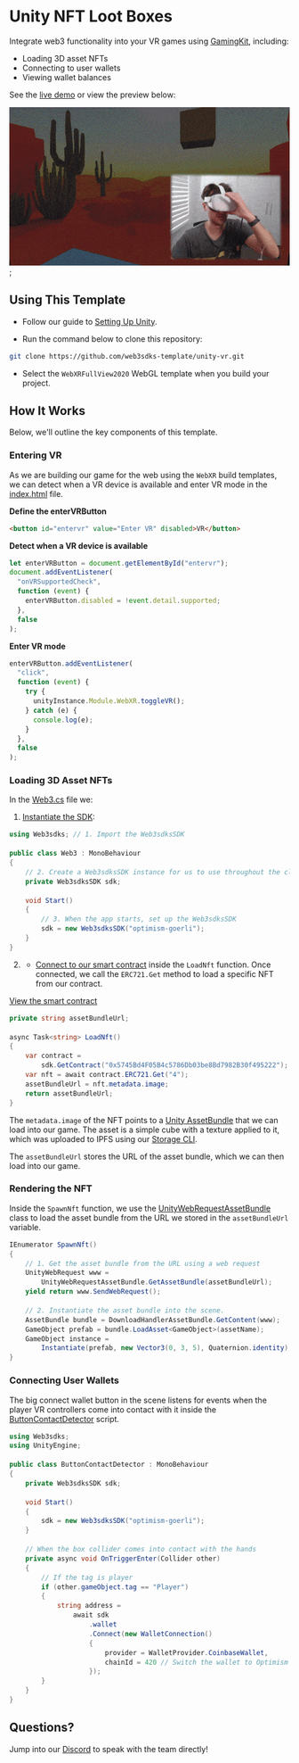 # Unity NFT Loot Boxes

Integrate web3 functionality into your VR games using [GamingKit](https://docs.web3sdks.com/gamingkit), including:

- Loading 3D asset NFTs
- Connecting to user wallets
- Viewing wallet balances

See the [live demo](https://unity-vr.web3sdks-template.com) or view the preview below:

![Preview](./preview.gif);

## Using This Template

- Follow our guide to [Setting Up Unity](https://blog.web3sdks.com/guides/get-started-with-web3sdkss-unity-sdk/).

- Run the command below to clone this repository:

```bash
git clone https://github.com/web3sdks-template/unity-vr.git
```

- Select the `WebXRFullView2020` WebGL template when you build your project.

## How It Works

Below, we'll outline the key components of this template.

### Entering VR

As we are building our game for the web using the `WebXR` build templates, we can detect when a VR device is available and enter VR mode in the [index.html](./Assets/WebGLTemplates/WebXRFullView2020/index.html) file.

**Define the enterVRButton**

```html
<button id="entervr" value="Enter VR" disabled>VR</button>
```

**Detect when a VR device is available**

```js
let enterVRButton = document.getElementById("entervr");
document.addEventListener(
  "onVRSupportedCheck",
  function (event) {
    enterVRButton.disabled = !event.detail.supported;
  },
  false
);
```

**Enter VR mode**

```js
enterVRButton.addEventListener(
  "click",
  function (event) {
    try {
      unityInstance.Module.WebXR.toggleVR();
    } catch (e) {
      console.log(e);
    }
  },
  false
);
```

### Loading 3D Asset NFTs

In the [Web3.cs](./Assets/Scripts/Web3.cs) file we:

1.  [Instantiate the SDK](https://docs.web3sdks.com/gamingkit/setting-up/instantiating-the-sdk):

```csharp
using Web3sdks; // 1. Import the Web3sdksSDK

public class Web3 : MonoBehaviour
{
    // 2. Create a Web3sdksSDK instance for us to use throughout the class
    private Web3sdksSDK sdk;

    void Start()
    {
        // 3. When the app starts, set up the Web3sdksSDK
        sdk = new Web3sdksSDK("optimism-goerli");
    }
}
```

2. - [Connect to our smart contract](https://docs.web3sdks.com/gamingkit/interact-with-contracts/connect-to-a-contract) inside the `LoadNft` function. Once connected, we call the `ERC721.Get` method to load a specific NFT from our contract.

[View the smart contract](https://web3sdks.com/optimism-goerli/0xaca236B8569932eedBb2a5B958Ef22a81a6f768c/nfts)

```csharp
private string assetBundleUrl;

async Task<string> LoadNft()
{
    var contract =
        sdk.GetContract("0x5745Bd4F05B4c5786Db03be8Bd7982B30f495222");
    var nft = await contract.ERC721.Get("4");
    assetBundleUrl = nft.metadata.image;
    return assetBundleUrl;
}
```

The `metadata.image` of the NFT points to a [Unity AssetBundle](https://docs.unity3d.com/Manual/AssetBundlesIntro.html) that we can load into our game. The asset is a simple cube with a texture applied to it, which was uploaded to IPFS using our [Storage CLI](https://docs.web3sdks.com/storage).

The `assetBundleUrl` stores the URL of the asset bundle, which we can then load into our game.

### Rendering the NFT

Inside the `SpawnNft` function, we use the [UnityWebRequestAssetBundle](https://docs.unity3d.com/ScriptReference/Networking.UnityWebRequestAssetBundle.html) class to load the asset bundle from the URL we stored in the `assetBundleUrl` variable.

```csharp
IEnumerator SpawnNft()
{
    // 1. Get the asset bundle from the URL using a web request
    UnityWebRequest www =
        UnityWebRequestAssetBundle.GetAssetBundle(assetBundleUrl);
    yield return www.SendWebRequest();

    // 2. Instantiate the asset bundle into the scene.
    AssetBundle bundle = DownloadHandlerAssetBundle.GetContent(www);
    GameObject prefab = bundle.LoadAsset<GameObject>(assetName);
    GameObject instance =
        Instantiate(prefab, new Vector3(0, 3, 5), Quaternion.identity);
}
```

### Connecting User Wallets

The big connect wallet button in the scene listens for events when the player VR controllers come into contact with it inside the [ButtonContactDetector](./Assets/Scripts/ButtonContactDetector.cs) script.

```csharp
using Web3sdks;
using UnityEngine;

public class ButtonContactDetector : MonoBehaviour
{
    private Web3sdksSDK sdk;

    void Start()
    {
        sdk = new Web3sdksSDK("optimism-goerli");
    }

    // When the box collider comes into contact with the hands
    private async void OnTriggerEnter(Collider other)
    {
        // If the tag is player
        if (other.gameObject.tag == "Player")
        {
            string address =
                await sdk
                    .wallet
                    .Connect(new WalletConnection()
                    {
                        provider = WalletProvider.CoinbaseWallet,
                        chainId = 420 // Switch the wallet to Optimism Goerli on connection
                    });
        }
    }
}
```

## Questions?

Jump into our [Discord](https://discord.com/invite/web3sdks) to speak with the team directly!
